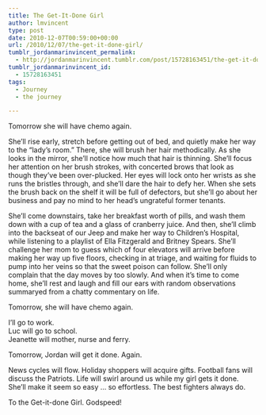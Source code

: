 ```yaml
---
title: The Get-It-Done Girl
author: lmvincent
type: post
date: 2010-12-07T00:59:00+00:00
url: /2010/12/07/the-get-it-done-girl/
tumblr_jordanmarinvincent_permalink:
  - http://jordanmarinvincent.tumblr.com/post/15728163451/the-get-it-done-girl
tumblr_jordanmarinvincent_id:
  - 15728163451
tags:
  - Journey
  - the journey

---
```

Tomorrow she will have chemo again.

She&rsquo;ll rise early, stretch before getting out of bed, and quietly make her way to the &ldquo;lady&rsquo;s room.&rdquo; There, she will brush her hair methodically. As she looks in the mirror, she&rsquo;ll notice how much that hair is thinning. She&rsquo;ll focus her attention on her brush strokes, with concerted brows that look as though they&rsquo;ve been over-plucked. Her eyes will lock onto her wrists as she runs the bristles through, and she&rsquo;ll dare the hair to defy her. When she sets the brush back on the shelf it will be full of defectors, but she&rsquo;ll go about her business and pay no mind to her head&rsquo;s ungrateful former tenants.

She&rsquo;ll come downstairs, take her breakfast worth of pills, and wash them down with a cup of tea and a glass of cranberry juice. And then, she&rsquo;ll climb into the backseat of our Jeep and make her way to Children&rsquo;s Hospital, while listening to a playlist of Ella Fitzgerald and Britney Spears. She&rsquo;ll challenge her mom to guess which of four elevators will arrive before making her way up five floors, checking in at triage, and waiting for fluids to pump into her veins so that the sweet poison can follow. She&rsquo;ll only complain that the day moves by too slowly. And when it&rsquo;s time to come home, she&rsquo;ll rest and laugh and fill our ears with random observations summaryed from a chatty commentary on life.

Tomorrow, she will have chemo again.

I&rsquo;ll go to work.  
Luc will go to school.  
Jeanette will mother, nurse and ferry.

Tomorrow, Jordan will get it done. Again. 

News cycles will flow. Holiday shoppers will acquire gifts. Football fans will discuss the Patriots. Life will swirl around us while my girl gets it done. She&rsquo;ll make it seem so easy &hellip; so effortless. The best fighters always do. 

To the Get-it-done Girl. Godspeed!
